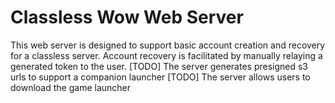 # Classless Wow Web Server
This web server is designed to support basic account creation and recovery for a classless server.
Account recovery is facilitated by manually relaying a generated token to the user.
[TODO] The server generates presigned s3 urls to support a companion launcher
[TODO] The server allows users to download the game launcher